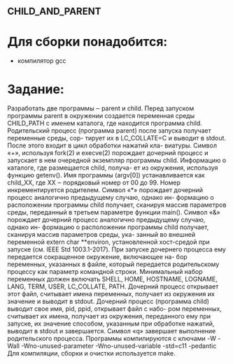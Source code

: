 ## CHILD_AND_PARENT 
# Для сборки понадобится:
- компилятор gcc
# Задание:
Разработать две программы ‒ parent и child.
Перед запуском программы parent в окружении создается переменная среды CHILD_PATH с
именем каталога, где находится программа child.
Родительский процесс (программа parent) после запуска получает переменные среды, сор-
тирует их в LC_COLLATE=C и выводит в stdout. После этого входит в цикл обработки нажатий кла-
виатуры.
Символ «+», используя fork(2) и execve(2) порождает дочерний процесс и запускает в нем
очередной экземпляр программы child. Информацию о каталоге, где размещается child, получа-
ет из окружения, используя функцию getenv(). Имя программы (argv[0]) устанавливается как
child_XX, где XX ‒ порядковый номер от 00 до 99. Номер инкрементируется родителем.
Символ «*» порождает дочерний процесс аналогично предыдущему случаю, однако ин-
формацию о расположении программы child получает, сканируя массив параметров среды,
переданный в третьем параметре функции main().
Символ «&» порождает дочерний процесс аналогично предыдущему случаю, однако ин-
формацию о расположении программы child получает, сканируя массив параметров среды, ука-
занный во внешней переменной extern char **environ, установленной хост-средой при запуске
(см. IEEE Std 1003.1-2017).
При запуске дочернего процесса ему передается сокращенное окружение, включающее на-
бор переменных, указанных в файле, который передается родительскому процессу как параметр
командной строки. Минимальный набор переменных должен включать SHELL, HOME, HOSTNAME,
LOGNAME, LANG, TERM, USER, LC_COLLATE, PATH. Дочерний процесс открывает этот файл, считывает
имена переменных, получает из окружения их значение и выводит в stdout.
Дочерний процесс (программа child) выводит свое имя, pid, ppid, открывает файл с набо-
ром переменных, считывает их имена, получает из окружения, переданного ему при запуске, их
значение способом, указанным при обработке нажатий, выводит в stdout и завершается.
Символ «q» завершает выполнение родительского процесса.
Программы компилируются с ключами
-W -Wall -Wno-unused-parameter -Wno-unused-variable -std=c11 -pedantic
Для компиляции, сборки и очистки используется make.